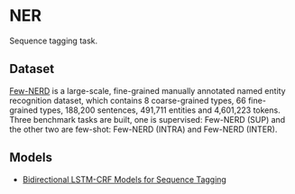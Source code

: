 # NER
Sequence tagging task.

## Dataset
[Few-NERD](https://aclanthology.org/2021.acl-long.248.pdf) is a large-scale, fine-grained manually annotated named entity recognition dataset, which contains 8 coarse-grained types, 66 fine-grained types, 188,200 sentences, 491,711 entities and 4,601,223 tokens. Three benchmark tasks are built, one is supervised: Few-NERD (SUP) and the other two are few-shot: Few-NERD (INTRA) and Few-NERD (INTER).

<!-- <img src="img/dataset_overview.png" width="40%" align="center"/> -->

## Models

- [Bidirectional LSTM-CRF Models for Sequence Tagging](https://arxiv.org/pdf/1508.01991.pdf)

<!-- <img src="img/bi-lstm-crf.png" width="50%" align="center"/> -->
